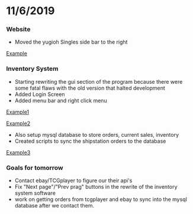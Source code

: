 # 11/6/2019 



### Website

- Moved the yugioh Singles side bar to the right

[Example](Images/Nov-6-2019-1.JPG)

### Inventory System

- Starting rewriting the gui section of the program because there were some fatal flaws with the old version that halted development 
- Added Login Screen
- Added menu bar and right click menu 

[Example1](Images/Nov-6-2019-2.JPG)

[Example2](Images/Nov-6-2019-2.JPG)

- Also setup mysql database to store orders, current sales, inventory
- Created scripts to sync the shipstation orders to the database

[Example3](Images/Nov-6-2019-4.JPG)

### Goals for tomorrow

-  Contact ebay/TCGplayer to figure our their api's
- Fix "Next page"/"Prev prag" buttons in the rewrite of the inventory system software
- work on getting orders from tcgplayer and ebay to sync into the mysql database after we contact them.

